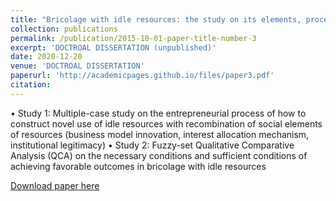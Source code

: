```yaml
---
title: "Bricolage with idle resources: the study on its elements, process and performance"
collection: publications
permalink: /publication/2015-10-01-paper-title-number-3
excerpt: 'DOCTROAL DISSERTATION (unpublished)'
date: 2020-12-20
venue: 'DOCTROAL DISSERTATION'
paperurl: 'http://academicpages.github.io/files/paper3.pdf'
citation:  
---
```

•	Study 1: Multiple-case study on the entrepreneurial process of how to construct novel use of idle resources with recombination of social elements of resources (business model innovation, interest allocation mechanism, institutional legitimacy)
•	Study 2: Fuzzy-set Qualitative Comparative Analysis (QCA) on the necessary conditions and sufficient conditions of achieving favorable outcomes in bricolage with idle resources


[Download paper here](http://academicpages.github.io/files/paper3.pdf)
